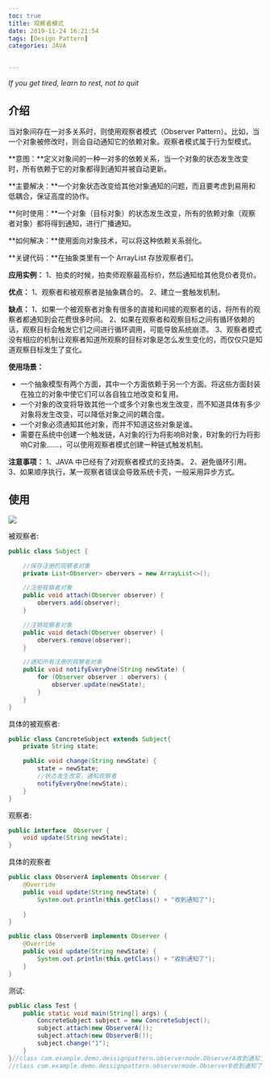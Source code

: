 ```yaml
---
toc: true
title: 观察者模式
date: 2019-11-24 16:21:54
tags: [Design Pattern]
categories: JAVA


---
```


*If you get tired, learn to rest, not to quit*
<!--more-->  





## 介绍

当对象间存在一对多关系时，则使用观察者模式（Observer Pattern）。比如，当一个对象被修改时，则会自动通知它的依赖对象。观察者模式属于行为型模式。

**意图：**定义对象间的一种一对多的依赖关系，当一个对象的状态发生改变时，所有依赖于它的对象都得到通知并被自动更新。

**主要解决：**一个对象状态改变给其他对象通知的问题，而且要考虑到易用和低耦合，保证高度的协作。

**何时使用：**一个对象（目标对象）的状态发生改变，所有的依赖对象（观察者对象）都将得到通知，进行广播通知。

**如何解决：**使用面向对象技术，可以将这种依赖关系弱化。

**关键代码：**在抽象类里有一个 ArrayList 存放观察者们。

**应用实例：** 1、拍卖的时候，拍卖师观察最高标价，然后通知给其他竞价者竞价。 

**优点：** 1、观察者和被观察者是抽象耦合的。 2、建立一套触发机制。

**缺点：** 1、如果一个被观察者对象有很多的直接和间接的观察者的话，将所有的观察者都通知到会花费很多时间。 2、如果在观察者和观察目标之间有循环依赖的话，观察目标会触发它们之间进行循环调用，可能导致系统崩溃。 3、观察者模式没有相应的机制让观察者知道所观察的目标对象是怎么发生变化的，而仅仅只是知道观察目标发生了变化。

**使用场景：**

- 一个抽象模型有两个方面，其中一个方面依赖于另一个方面。将这些方面封装在独立的对象中使它们可以各自独立地改变和复用。
- 一个对象的改变将导致其他一个或多个对象也发生改变，而不知道具体有多少对象将发生改变，可以降低对象之间的耦合度。
- 一个对象必须通知其他对象，而并不知道这些对象是谁。
- 需要在系统中创建一个触发链，A对象的行为将影响B对象，B对象的行为将影响C对象……，可以使用观察者模式创建一种链式触发机制。

**注意事项：** 1、JAVA 中已经有了对观察者模式的支持类。 2、避免循环引用。 3、如果顺序执行，某一观察者错误会导致系统卡壳，一般采用异步方式。

## 使用



![](https://blog-1257031229.cos.ap-shanghai.myqcloud.com/%E8%A7%82%E5%AF%9F%E8%80%85%E6%A8%A1%E5%BC%8F.png)

被观察者:

```java
public class Subject {

    //保存注册的观察者对象
    private List<Observer> obervers = new ArrayList<>();

    //注册观察者对象
    public void attach(Observer observer) {
        obervers.add(observer);
    }

    //注销观察者对象
    public void detach(Observer observer) {
        obervers.remove(observer);
    }

    //通知所有注册的观察者对象
    public void notifyEveryOne(String newState) {
        for (Observer observer : obervers) {
            observer.update(newState);
        }
    }
}

```



具体的被观察者:

```java
public class ConcreteSubject extends Subject{
    private String state;

    public void change(String newState) {
        state = newState;
        //状态发生改变，通知观察者
        notifyEveryOne(newState);
    }
}
```



观察者:

```java
public interface  Observer {
    void update(String newState);
}
```



具体的观察者

```java
public class ObserverA implements Observer {
    @Override
    public void update(String newState) {
        System.out.println(this.getClass() + "收到通知了");

    }
}
```

```java
public class ObserverB implements Observer {
    @Override
    public void update(String newState) {
        System.out.println(this.getClass() + "收到通知了");
    }
}
```



测试:

```java
public class Test {
    public static void main(String[] args) {
        ConcreteSubject subject = new ConcreteSubject();
        subject.attach(new ObserverA());
        subject.attach(new ObserverB());
        subject.change("1");
    }
}//class com.example.demo.dessignpattern.observermode.ObserverA收到通知了
//class com.example.demo.dessignpattern.observermode.ObserverB收到通知了
```



